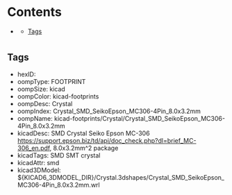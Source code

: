 



Contents
========

* [](#)
	* [Tags](#tags)

# 

## Tags

- hexID: 
- oompType: FOOTPRINT
- oompSize: kicad
- oompColor: kicad-footprints
- oompDesc: Crystal
- oompIndex: Crystal_SMD_SeikoEpson_MC306-4Pin_8.0x3.2mm
- oompName: kicad-footprints/Crystal/Crystal_SMD_SeikoEpson_MC306-4Pin_8.0x3.2mm
- kicadDesc: SMD Crystal Seiko Epson MC-306 https://support.epson.biz/td/api/doc_check.php?dl=brief_MC-306_en.pdf, 8.0x3.2mm^2 package
- kicadTags: SMD SMT crystal
- kicadAttr: smd
- kicad3DModel: ${KICAD6_3DMODEL_DIR}/Crystal.3dshapes/Crystal_SMD_SeikoEpson_MC306-4Pin_8.0x3.2mm.wrl
